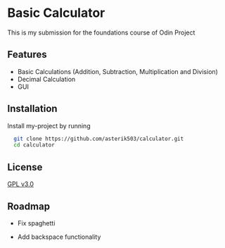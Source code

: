 
# Basic Calculator

This is my submission for the foundations course of Odin Project

## Features

- Basic Calculations (Addition, Subtraction, Multiplication and Division)
- Decimal Calculation
- GUI


## Installation

Install my-project by running 

```bash
  git clone https://github.com/asterik503/calculator.git
  cd calculator
```
    
## License

[GPL v3.0](https://choosealicense.com/licenses/gpl-3.0/)


## Roadmap

- Fix spaghetti

- Add backspace functionality
